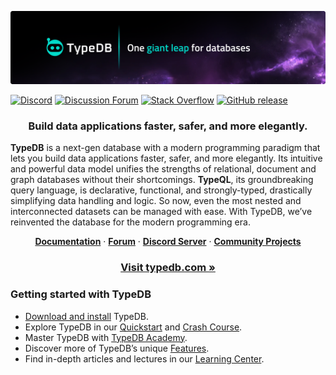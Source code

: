 [![TypeDB](./banner.png)](https://typedb.com/introduction)

[![Discord](https://img.shields.io/discord/665254494820368395?color=7389D8&label=chat&logo=discord&logoColor=ffffff)](https://typedb.com/discord)
[![Discussion Forum](https://img.shields.io/badge/discourse-forum-blue.svg)](https://forum.typedb.com)
[![Stack Overflow](https://img.shields.io/badge/stackoverflow-typedb-796de3.svg)](https://stackoverflow.com/questions/tagged/typedb)
[![GitHub release](https://img.shields.io/github/release/vaticle/typedb.svg)](https://github.com/vaticle/typedb/releases/latest)


<!-- PROJECT LOGO -->
<div align="center">
  <h3 align="center">Build data applications faster, safer, and more elegantly.</h3>
</div>


**TypeDB** is a next-gen database with a modern programming paradigm that lets you build data applications faster, safer, and more elegantly. Its intuitive and powerful data model unifies the strengths of relational, document and graph databases without their shortcomings. **TypeQL**, its groundbreaking query language, is declarative, functional, and strongly-typed, drastically simplifying data handling and logic. So now, even the most nested and interconnected datasets can be managed with ease. With TypeDB, we’ve reinvented the database for the modern programming era.

<div>
  <p align="center">
    <a href=""><strong>Documentation</strong></a>
    ·
    <a href=""><strong>Forum</strong></a>
    ·
    <a href=""><strong>Discord Server</strong></a>
    ·
    <a href=""><strong>Community Projects</strong></a>
  </p>
    <h3 align="center"><a href="www.typedb.com">Visit typedb.com »</a></h3>
</div>

### Getting started with TypeDB

- [Download and install](https://typedb.com/docs/home/install/overview) TypeDB.
- Explore TypeDB in our [Quickstart](https://typedb.com/docs/home/quickstart) and [Crash Course](https://typedb.com/docs/home/crash-course).
- Master TypeDB with [TypeDB Academy](https://typedb.com/docs/academy).
- Discover more of TypeDB’s unique [Features](https://typedb.com/features).
- Find in-depth articles and lectures in our [Learning Center](https://typedb.com/learn).